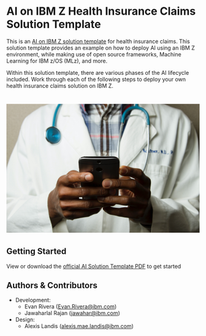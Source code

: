 # AI on IBM Z Health Insurance Claims Solution Template
This is an [AI on IBM Z solution template](https://ambitus.github.io/aionz-solution-templates/) for health insurance claims. This solution template provides an example on how to deploy AI using an IBM Z environment, while making use of open source frameworks, Machine Learning for IBM z/OS (MLz), and more.

Within this solution template, there are various phases of the AI lifecycle included. Work through each of the following steps to deploy your own health insurance claims solution on IBM Z.
# ![alt text](./imgs/national-cancer-institute-L8tWZT4CcVQ-unsplash.jpg)

## Getting Started
View or download the [official AI Solution Template PDF](https://github.com/ambitus/aionz-st-health-insurance-claims/blob/main/ai_solution_template_health_insurance_claims.pdf) to get started

## Authors & Contributors
- Development:
    - Evan Rivera (Evan.Rivera@ibm.com)
    - Jawaharlal Rajan (jawahar@ibm.com)
- Design:
    - Alexis Landis (alexis.mae.landis@ibm.com)